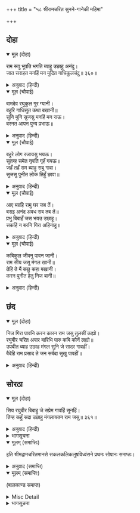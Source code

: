 +++
title = "५८ श्रीरामचरित सुनने-गानेकी महिमा"

+++


## दोहा


<details open><summary>मूल (दोहा)</summary>

राम रूपु भूपति भगति ब्याहु उछाहु अनंदु।  
जात सराहत मनहिं मन मुदित गाधिकुलचंदु॥ ३६०॥
</details>

<details><summary>अनुवाद (हिन्दी)</summary>

गाधिकुलके चन्द्रमा विश्वामित्रजी बड़े हर्षके साथ श्रीरामचन्द्रजीके रूप, राजा दशरथजीकी भक्ति, (चारों भाइयोंके) विवाह और (सबके) उत्साह और आनन्दको मन-ही-मन सराहते जाते हैं॥ ३६०॥
</details>

<details open><summary>मूल (चौपाई)</summary>

बामदेव रघुकुल गुर ग्यानी।  
बहुरि गाधिसुत कथा बखानी॥  
सुनि मुनि सुजसु मनहिं मन राऊ।  
बरनत आपन पुन्य प्रभाऊ॥
</details>

<details><summary>अनुवाद (हिन्दी)</summary>

वामदेवजी और रघुकुलके गुरु ज्ञानी वसिष्ठजीने फिर विश्वामित्रजीकी कथा बखानकर कही। मुनिका सुन्दर यश सुनकर राजा मन-ही-मन अपने पुण्योंके प्रभावका बखान करने लगे॥ १॥
</details>

<details open><summary>मूल (चौपाई)</summary>

बहुरे लोग रजायसु भयऊ।  
सुतन्ह समेत नृपति गृहँ गयऊ॥  
जहँ तहँ राम ब्याहु सबु गावा।  
सुजसु पुनीत लोक तिहुँ छावा॥
</details>

<details><summary>अनुवाद (हिन्दी)</summary>

आज्ञा हुई तब सब लोग (अपने-अपने घरोंको) लौटे। राजा दशरथजी भी पुत्रोंसहित महलमें गये। जहाँ-तहाँ सब श्रीरामचन्द्रजीके विवाहकी गाथाएँ गा रहे हैं। श्रीरामचन्द्रजीका पवित्र सुयश तीनों लोकोंमें छा गया॥ २॥
</details>

<details open><summary>मूल (चौपाई)</summary>

आए ब्याहि रामु घर जब तें।  
बसइ अनंद अवध सब तब तें॥  
प्रभु बिबाहँ जस भयउ उछाहू।  
सकहिं न बरनि गिरा अहिनाहू॥
</details>

<details><summary>अनुवाद (हिन्दी)</summary>

जबसे श्रीरामचन्द्रजी विवाह करके घर आये, तबसे सब प्रकारका आनन्द अयोध्यामें आकर बसने लगा। प्रभुके विवाहमें जैसा आनन्द-उत्साह हुआ, उसे सरस्वती और सर्पोंके राजा शेषजी भी नहीं कह सकते॥ ३॥
</details>

<details open><summary>मूल (चौपाई)</summary>

कबिकुल जीवनु पावन जानी।  
राम सीय जसु मंगल खानी॥  
तेहि ते मैं कछु कहा बखानी।  
करन पुनीत हेतु निज बानी॥
</details>

<details><summary>अनुवाद (हिन्दी)</summary>

श्रीसीतारामजीके यशको कविकुलके जीवनको पवित्र करनेवाला और मङ्गलोंकी खान जानकर, इससे मैंने अपनी वाणीको पवित्र करनेके लिये कुछ (थोड़ा-सा) बखानकर कहा है॥ ४॥
</details>

## छंद


<details open><summary>मूल (दोहा)</summary>

निज गिरा पावनि करन कारन राम जसु तुलसीं कह्यो।  
रघुबीर चरित अपार बारिधि पारु कबि कौनें लह्यो॥  
उपबीत ब्याह उछाह मंगल सुनि जे सादर गावहीं।  
बैदेहि राम प्रसाद ते जन सर्बदा सुखु पावहीं॥
</details>

<details><summary>अनुवाद (हिन्दी)</summary>

अपनी वाणीको पवित्र करनेके लिये तुलसीने रामका यश कहा है। (नहीं तो) श्रीरघुनाथजीका चरित्र अपार समुद्र है, किस कविने उसका पार पाया है? जो लोग यज्ञोपवीत और विवाहके मङ्गलमय उत्सवका वर्णन आदरके साथ सुनकर गावेंगे, वे लोग श्रीजानकीजी और श्रीरामजीकी कृपासे सदा सुख पावेंगे।
</details>

## सोरठा


<details open><summary>मूल (दोहा)</summary>

सिय रघुबीर बिबाहु जे सप्रेम गावहिं सुनहिं।  
तिन्ह कहुँ सदा उछाहु मंगलायतन राम जसु॥ ३६१॥
</details>

<details><summary>अनुवाद (हिन्दी)</summary>

श्रीसीताजी और श्रीरघुनाथजीके विवाह-प्रसङ्गको जो लोग प्रेमपूर्वक गायें-सुनेंगे, उनके लिये सदा उत्साह (आनन्द)-ही-उत्साह है; क्योंकि श्रीरामचन्द्रजीका यश मङ्गलका धाम है॥ ३६१॥
</details>

<details><summary>भागसूचना</summary>

मासपारायण, बारहवाँ विश्राम
</details>

<details open><summary>मूलम् (समाप्तिः)</summary>

इति श्रीमद्रामचरितमानसे सकलकलिकलुषविध्वंसने प्रथमः सोपानः समाप्तः।
</details>

<details><summary>अनुवाद (समाप्ति)</summary>

कलियुगके सम्पूर्ण पापोंको विध्वंस करनेवाले श्रीरामचरितमानसका यह पहला सोपान समाप्त हुआ॥
</details>

<details open><summary>मूलम् (समाप्तिः)</summary>

(बालकाण्ड समाप्त)
</details>

<details><summary>Misc Detail</summary>

॥श्रीगणेशाय नमः॥  
श्रीजानकीवल्लभो विजयते
</details>

<details><summary>भागसूचना</summary>

श्रीरामचरितमानस (द्वितीय सोपान)
</details>